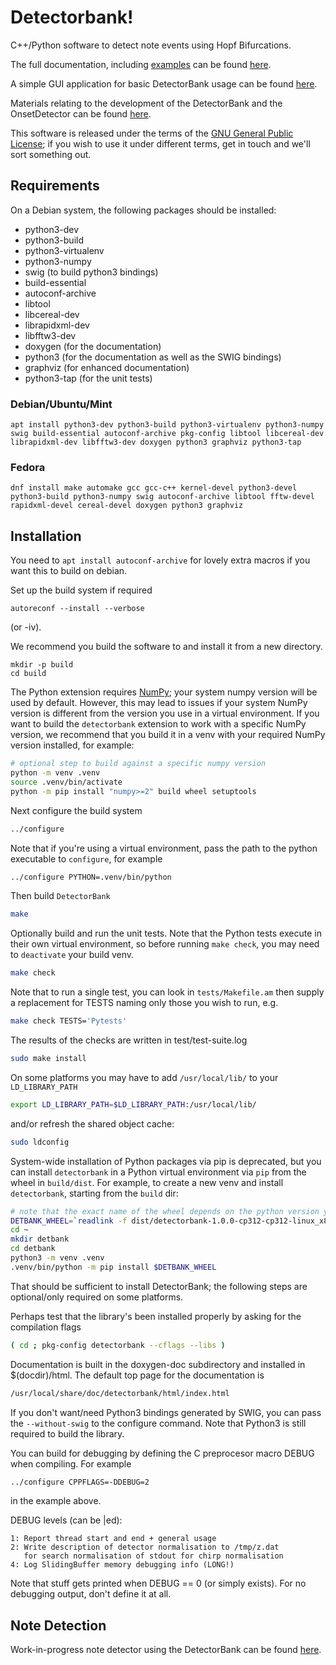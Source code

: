 # Detectorbank!

C++/Python software to detect note events using Hopf Bifurcations.

The full documentation, including [examples](https://keziah55.github.io/DetectorBank/PythonExamples.html) 
can be found [here](https://keziah55.github.io/DetectorBank/).

A simple GUI application for basic DetectorBank usage can be found [here](https://github.com/keziah55/detectorbank-gui).

Materials relating to the development of the DetectorBank and the 
OnsetDetector can be found [here](https://github.com/keziah55/ExtraThesisMaterial).

This software is released under the terms of the 
[GNU General Public License](https://www.gnu.org/licenses/gpl-3.0.en.html);
if you wish to use it under different terms, get in touch and we'll sort 
something out.

## Requirements

On a Debian system, the following packages should be installed:

* python3-dev
* python3-build
* python3-virtualenv
* python3-numpy
* swig (to build python3 bindings)
* build-essential
* autoconf-archive
* libtool
* libcereal-dev
* librapidxml-dev
* libfftw3-dev
* doxygen (for the documentation)
* python3 (for the documentation as well as the SWIG bindings)
* graphviz (for enhanced documentation)
* python3-tap (for the unit tests)

### Debian/Ubuntu/Mint

```
apt install python3-dev python3-build python3-virtualenv python3-numpy swig build-essential autoconf-archive pkg-config libtool libcereal-dev librapidxml-dev libfftw3-dev doxygen python3 graphviz python3-tap
```

### Fedora

```
dnf install make automake gcc gcc-c++ kernel-devel python3-devel python3-build python3-numpy swig autoconf-archive libtool fftw-devel rapidxml-devel cereal-devel doxygen python3 graphviz
```

## Installation

You need to `apt install autoconf-archive` for lovely
extra macros if you want this to build on debian.

Set up the build system if required

```
autoreconf --install --verbose
```

(or -iv).

We recommend you build the software to and install it from
a new directory.

```
mkdir -p build
cd build
```

The Python extension requires [NumPy](https://numpy.org/); your system numpy version
will be used by default. However, this may lead to issues if your system NumPy version
is different from the version you use in a virtual environment. If you want to build
the `detectorbank` extension to work with a specific NumPy version, we recommend that
you build it in a venv with your required NumPy version installed, for example:
```bash
# optional step to build against a specific numpy version
python -m venv .venv
source .venv/bin/activate
python -m pip install "numpy>=2" build wheel setuptools
```

Next configure the build system
```bash
../configure
```
Note that if you're using a virtual environment, pass the path to the python executable
to `configure`, for example
```bash
../configure PYTHON=.venv/bin/python
```

Then build `DetectorBank`
```bash
make
```

Optionally build and run the unit tests. Note that the Python tests execute in their own
virtual environment, so before running `make check`, you may need to `deactivate` your
build venv.
```bash
make check
```

Note that to run a single test, you can look in `tests/Makefile.am` then supply a replacement for TESTS naming
only those you wish to run, e.g.
```bash
make check TESTS='Pytests'
```

The results of the checks are written in test/test-suite.log
```bash
sudo make install
```

On some platforms you may have to add `/usr/local/lib/` to your `LD_LIBRARY_PATH`
```bash
export LD_LIBRARY_PATH=$LD_LIBRARY_PATH:/usr/local/lib/
```
and/or refresh the shared object cache:
```bash
sudo ldconfig
```

System-wide installation of Python packages via pip is deprecated, but you 
can install `detectorbank` in a Python virtual environment via `pip` from 
the wheel in `build/dist`. 
For example, to create a new venv and install `detectorbank`, starting from the `build` dir:
```bash
# note that the exact name of the wheel depends on the python version you are using
DETBANK_WHEEL=`readlink -f dist/detectorbank-1.0.0-cp312-cp312-linux_x86_64.whl`
cd ~
mkdir detbank
cd detbank
python3 -m venv .venv
.venv/bin/python -m pip install $DETBANK_WHEEL
```

That should be sufficient to install DetectorBank; the following steps are 
optional/only required on some platforms.

Perhaps test that the library's been installed properly by asking
for the compilation flags
```bash
( cd ; pkg-config detectorbank --cflags --libs )
```

Documentation is built in the doxygen-doc subdirectory and installed
in $(docdir)/html. The default top page for the documentation is
```bash
/usr/local/share/doc/detectorbank/html/index.html
```

If you don't want/need Python3 bindings generated by SWIG, you can
pass the `--without-swig` to the configure command. Note that Python3
is still required to build the library.

You can build for debugging by defining the C preprocesor macro DEBUG when
compiling. For example
```bash
../configure CPPFLAGS=-DDEBUG=2
```

in the example above.

DEBUG levels (can be |ed):

    1: Report thread start and end + general usage
    2: Write description of detector normalisation to /tmp/z.dat
       for search normalisation of stdout for chirp normalisation
    4: Log SlidingBuffer memory debugging info (LONG!)

Note that stuff gets printed when DEBUG == 0 (or simply exists).
For no debugging output, don't define it at all.

## Note Detection

Work-in-progress note detector using the DetectorBank can be found [here](https://github.com/keziah55/NoteDetector).
